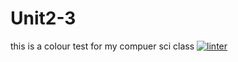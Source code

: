 # Unit2-3
this is a colour test for my compuer sci class 
 [![linter](https://github.com/ILoganGrantI/Unit2-3/workflows/linter/badge.svg)](https://github.com/marketplace/actions/super-linter)
